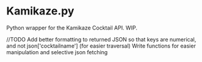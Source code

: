 Kamikaze.py
===========

Python wrapper for the Kamikaze Cocktail API.
WIP.

//TODO
Add better formatting to returned JSON so that keys are numerical, and not json['cocktailname'] (for easier traversal)
Write functions for easier manipulation and selective json fetching
